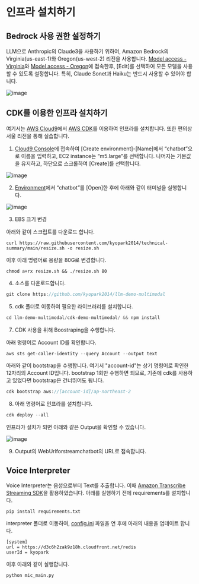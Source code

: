 # 인프라 설치하기

## Bedrock 사용 권한 설정하기

LLM으로 Anthropic의 Claude3을 사용하기 위하여, Amazon Bedrock의 Virginia(us-east-1)와 Oregon(us-west-2) 리전을 사용합니다. [Model access - Virginia](https://us-east-1.console.aws.amazon.com/bedrock/home?region=us-east-1#/modelaccess)와  [Model access - Oregon](https://us-west-2.console.aws.amazon.com/bedrock/home?region=us-west-2#/modelaccess)에 접속한후, [Edit]를 선택하여 모든 모델을 사용할 수 있도록 설정합니다. 특히, Claude Sonet과 Haiku는 반드시 사용할 수 있어야 합니다. 

![image](https://github.com/kyopark2014/llm-demo-multimodal/assets/52392004/9b1159f8-4e1a-4e3a-a42b-5979d629c98a)


## CDK를 이용한 인프라 설치하기

여기서는 [AWS Cloud9](https://aws.amazon.com/ko/cloud9/)에서 [AWS CDK](https://aws.amazon.com/ko/cdk/)를 이용하여 인프라를 설치합니다. 또한 편의상 서울 리전을 통해 실습합니다.

1) [Cloud9 Console](https://ap-northeast-2.console.aws.amazon.com/cloud9control/home?region=ap-northeast-2#/create)에 접속하여 [Create environment]-[Name]에서 “chatbot”으로 이름을 입력하고, EC2 instance는 “m5.large”를 선택합니다. 나머지는 기본값을 유지하고, 하단으로 스크롤하여 [Create]를 선택합니다.

![image](https://github.com/kyopark2014/llm-demo-multimodal/assets/52392004/1e9f33b9-0776-4473-aedb-d3f51539a368)

2) [Environment](https://ap-northeast-2.console.aws.amazon.com/cloud9control/home?region=ap-northeast-2#/)에서 “chatbot”를 [Open]한 후에 아래와 같이 터미널을 실행합니다.

![image](https://github.com/kyopark2014/llm-demo-multimodal/assets/52392004/e1c82ff1-447c-4044-8666-9eb0288a607a)

3) EBS 크기 변경

아래와 같이 스크립트를 다운로드 합니다. 

```text
curl https://raw.githubusercontent.com/kyopark2014/technical-summary/main/resize.sh -o resize.sh
```

이후 아래 명령어로 용량을 80G로 변경합니다.
```text
chmod a+rx resize.sh && ./resize.sh 80
```


4) 소스를 다운로드합니다.

```java
git clone https://github.com/kyopark2014/llm-demo-multimodal
```

5) cdk 폴더로 이동하여 필요한 라이브러리를 설치합니다.

```java
cd llm-demo-multimodal/cdk-demo-multimodal/ && npm install
```

7) CDK 사용을 위해 Boostraping을 수행합니다.

아래 명령어로 Account ID를 확인합니다.

```java
aws sts get-caller-identity --query Account --output text
```

아래와 같이 bootstrap을 수행합니다. 여기서 "account-id"는 상기 명령어로 확인한 12자리의 Account ID입니다. bootstrap 1회만 수행하면 되므로, 기존에 cdk를 사용하고 있었다면 bootstrap은 건너뛰어도 됩니다.

```java
cdk bootstrap aws://[account-id]/ap-northeast-2
```

8) 아래 명령어로 인프라를 설치합니다.

```java
cdk deploy --all
```

인프라가 설치가 되면 아래와 같은 Output을 확인할 수 있습니다. 

![image](https://github.com/kyopark2014/llm-demo-multimodal/assets/52392004/021a80ba-9313-4fc0-8e2e-d45644fa718a)

9) Output의 WebUrlforstreamchatbot의 URL로 접속합니다. 

## Voice Interpreter 

Voice Interpreter는 음성으로부터 Text를 추출합니다. 이때 [Amazon Transcribe Streaming SDK](https://github.com/awslabs/amazon-transcribe-streaming-sdk)을 활용하였습니다. 아래를 실행하기 전에 requirements를 설치합니다.

```text
pip install requirements.txt
```

interpreter 폴더로 이동하여, [config.ini](./interpreter/config.ini) 파일을 연 후에 아래의 내용을 업데이트 합니다.

```text
[system]
url = https://d3c6h2zak9z18h.cloudfront.net/redis
userId = kyopark
```

이후 아래와 같이 실행합니다.

```text
python mic_main.py
```
